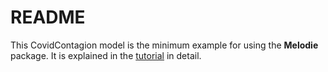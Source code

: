 # README

This CovidContagion model is the minimum example for using the **Melodie** package. 
It is explained in the [tutorial](https://abm4all.github.io/Melodie/html/tutorial.html) in detail. 
